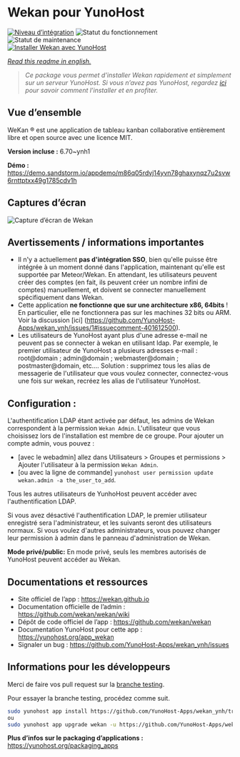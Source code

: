 <!--
N.B.: This README was automatically generated by https://github.com/YunoHost/apps/tree/master/tools/README-generator
It shall NOT be edited by hand.
-->

# Wekan pour YunoHost

[![Niveau d’intégration](https://dash.yunohost.org/integration/wekan.svg)](https://dash.yunohost.org/appci/app/wekan) ![Statut du fonctionnement](https://ci-apps.yunohost.org/ci/badges/wekan.status.svg) ![Statut de maintenance](https://ci-apps.yunohost.org/ci/badges/wekan.maintain.svg)  
[![Installer Wekan avec YunoHost](https://install-app.yunohost.org/install-with-yunohost.svg)](https://install-app.yunohost.org/?app=wekan)

*[Read this readme in english.](./README.md)*

> *Ce package vous permet d’installer Wekan rapidement et simplement sur un serveur YunoHost.
Si vous n’avez pas YunoHost, regardez [ici](https://yunohost.org/#/install) pour savoir comment l’installer et en profiter.*

## Vue d’ensemble

WeKan ® est une application de tableau kanban collaborative entièrement libre et open source avec une licence MIT.


**Version incluse :** 6.70~ynh1

**Démo :** https://demo.sandstorm.io/appdemo/m86q05rdvj14yvn78ghaxynqz7u2svw6rnttptxx49g1785cdv1h

## Captures d’écran

![Capture d’écran de Wekan](./doc/screenshots/screenshot.jpg)

## Avertissements / informations importantes

* Il n'y a actuellement **pas d'intégration SSO**, bien qu'elle puisse être intégrée à un moment donné dans l'application, maintenant qu'elle est supportée par Meteor/Wekan. En attendant, les utilisateurs peuvent créer des comptes (en fait, ils peuvent créer un nombre infini de comptes) manuellement, et doivent se connecter manuellement spécifiquement dans Wekan.
* Cette application **ne fonctionne que sur une architecture x86, 64bits** ! En particulier, elle ne fonctionnera pas sur les machines 32 bits ou ARM. Voir la discussion [ici] (https://github.com/YunoHost-Apps/wekan_ynh/issues/1#issuecomment-401612500).
* Les utilisateurs de YunoHost ayant plus d'une adresse e-mail ne peuvent pas se connecter à wekan en utilisant ldap. Par exemple, le premier utilisateur de YunoHost a plusieurs adresses e-mail : root@domain ; admin@domain ; webmaster@domain ; postmaster@domain, etc.... Solution : supprimez tous les alias de messagerie de l'utilisateur que vous voulez connecter, connectez-vous une fois sur wekan, recréez les alias de l'utilisateur YunoHost.

## Configuration :
L'authentification LDAP étant activée par défaut, les admins de Wekan correspondent à la permission `Wekan Admin`. L'utilisateur que vous choisissez lors de l'installation est membre de ce groupe.
Pour ajouter un compte admin, vous pouvez :

- [avec le webadmin] allez dans Utilisateurs > Groupes et permissions > Ajouter l'utilisateur à la permission `Wekan Admin`.
- [ou avec la ligne de commande] `yunohost user permission update wekan.admin -a the_user_to_add`.

Tous les autres utilisateurs de YunhoHost peuvent accéder avec l'authentification LDAP.

Si vous avez désactivé l'authentification LDAP, le premier utilisateur enregistré sera l'administrateur, et les suivants seront des utilisateurs normaux. Si vous voulez d'autres administrateurs, vous pouvez changer leur permission à admin dans le panneau d'administration de Wekan.

**Mode privé/public:** En mode privé, seuls les membres autorisés de YunoHost peuvent accéder au Wekan.

## Documentations et ressources

* Site officiel de l’app : <https://wekan.github.io>
* Documentation officielle de l’admin : <https://github.com/wekan/wekan/wiki>
* Dépôt de code officiel de l’app : <https://github.com/wekan/wekan>
* Documentation YunoHost pour cette app : <https://yunohost.org/app_wekan>
* Signaler un bug : <https://github.com/YunoHost-Apps/wekan_ynh/issues>

## Informations pour les développeurs

Merci de faire vos pull request sur la [branche testing](https://github.com/YunoHost-Apps/wekan_ynh/tree/testing).

Pour essayer la branche testing, procédez comme suit.

``` bash
sudo yunohost app install https://github.com/YunoHost-Apps/wekan_ynh/tree/testing --debug
ou
sudo yunohost app upgrade wekan -u https://github.com/YunoHost-Apps/wekan_ynh/tree/testing --debug
```

**Plus d’infos sur le packaging d’applications :** <https://yunohost.org/packaging_apps>